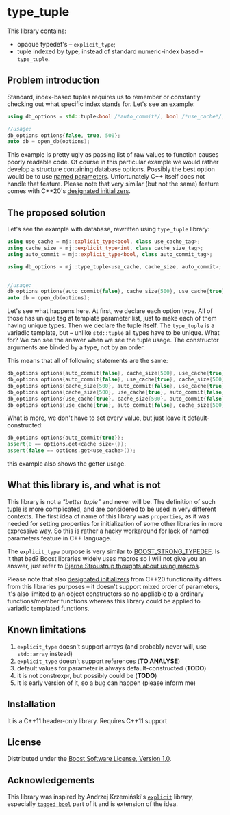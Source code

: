 # type_tuple

This library contains:

* opaque typedef's – `explicit_type`;
* tuple indexed by type, instead of standard numeric-index based – `type_tuple`.

## Problem introduction

Standard, index-based tuples requires us to remember or constantly checking out what specific index stands for. Let's see an example:

```c++
using db_options = std::tuple<bool /*auto_commit*/, bool /*use_cache*/, int /*cache_size*/>;

//usage:
db_options options{false, true, 500};
auto db = open_db(options);
```

This example is pretty ugly as passing list of raw values to function causes poorly readable code.
Of course in this particular example we would rather develop a structure containing database options.
Possibly the best option would be to use [named parameters](https://en.wikipedia.org/wiki/Named_parameter). Unfortunately C++ itself does not handle that feature.
Please note that very similar (but not the same) feature comes with C++20's [designated initializers](http://en.cppreference.com/w/cpp/language/aggregate_initialization).

## The proposed solution

Let's see the example with database, rewritten using `type_tuple` library:

```c++
using use_cache = mj::explicit_type<bool, class use_cache_tag>;
using cache_size = mj::explicit_type<int, class cache_size_tag>;
using auto_commit = mj::explicit_type<bool, class auto_commit_tag>;

using db_options = mj::type_tuple<use_cache, cache_size, auto_commit>;


//usage:
db_options options{auto_commit{false}, cache_size{500}, use_cache{true}};
auto db = open_db(options);
```

Let's see what happens here.
At first, we declare each option type.
All of those has unique tag at template parameter list, just to make each of them having unique types.
Then we declare the tuple itself. The `type_tuple` is a variadic template, but – unlike `std::tuple` all types have to be unique.
What for? We can see the answer when we see the tuple usage. The constructor arguments are binded by a type, not by an order.

This means that all of following statements are the same:

```c++
db_options options{auto_commit{false}, cache_size{500}, use_cache{true}};
db_options options{auto_commit{false}, use_cache{true}, cache_size{500}};
db_options options{cache_size{500}, auto_commit{false}, use_cache{true}};
db_options options{cache_size{500}, use_cache{true}, auto_commit{false}};
db_options options{use_cache{true}, cache_size{500}, auto_commit{false}};
db_options options{use_cache{true}, auto_commit{false}, cache_size{500}};
```

What is more, we don't have to set every value, but just leave it default-constructed:

```c++
db_options options{auto_commit{true}};
assert(0 == options.get<cache_size>());
assert(false == options.get<use_cache>());
```

this example also shows the getter usage.

## What this library is, and what is not
This library is not a *"better tuple"* and never will be.
The definition of such tuple is more complicated, and are considered to be used in very different contexts.
The first idea of name of this library was `properties`,
as it was needed for setting properties for initialization of some other libraries in more expressive way.
So this is rather a hacky workaround for lack of named parameters feature in C++ language.

The `explicit_type` purpose is very similar to [BOOST_STRONG_TYPEDEF](https://www.boost.org/doc/libs/1_67_0/libs/serialization/doc/strong_typedef.html).
Is it that bad? Boost libraries widely uses macros so I will not give you an answer, just refer to [Bjarne Stroustrup thoughts about using macros](http://www.stroustrup.com/bs_faq2.html#macro).

Please note that also [designated initializers](http://en.cppreference.com/w/cpp/language/aggregate_initialization)
from C++20 functionality differs from this libraries purposes – it doesn't support mixed order of parameters,
it's also limited to an object constructors so no appliable to a ordinary functions/member functions whereas this library could be applied to variadic templated functions.

## Known limitations
1. `explicit_type` doesn't support arrays (and probably never will, use `std::array` instead)
2. `explicit_type` doesn't support references (**TO ANALYSE**)
3. default values for parameter is always default-constructed (**TODO**)
4. it is not constrexpr, but possibly could be (**TODO**)
5. it is early version of it, so a bug can happen (please inform me)

## Installation
It is a C++11 header-only library. Requires C++11 support

## License
Distributed under the [Boost Software License, Version 1.0](http://www.boost.org/LICENSE_1_0.txt).

## Acknowledgements
This library was inspired by Andrzej Krzemiński's [`explicit`](https://github.com/akrzemi1/explicit) library, especially [`tagged_bool`](https://github.com/akrzemi1/explicit#tool-tagged_bool) part of it and is extension of the idea.